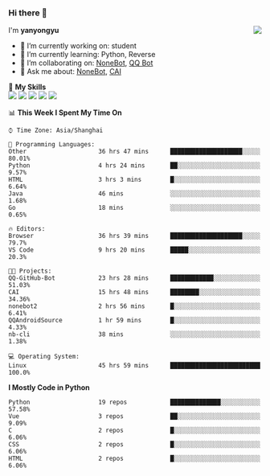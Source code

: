 ### Hi there 👋

<a href="#">
  <img align="right" src="https://github-readme-stats.vercel.app/api?username=yanyongyu&count_private=true&show_icons=true&bg_color=15,f2f7fd,E0EAFC" />
</a>

I'm **yanyongyu**

- 🔭 I’m currently working on: student
- 🌱 I’m currently learning: Python, Reverse
- 👯 I’m collaborating on: [NoneBot](https://github.com/nonebot), [QQ Bot](https://github.com/Mrs4s/go-cqhttp)
- 💬 Ask me about: [NoneBot](https://github.com/nonebot), [CAI](https://github.com/cscs181/CAI)

🌟 **My Skills**  
![](https://img.shields.io/badge/-Python-3e74a2?style=flat-square&logo=Python&logoColor=fff)
![](https://img.shields.io/badge/-Vue-4fc08d?style=flat-square&logo=Vue.js&logoColor=fff)
![](https://img.shields.io/badge/-Node.js-339933?style=flat-square&logo=Node.js&logoColor=fff)
![](https://img.shields.io/badge/-Docker-2496ED?style=flat-square&logo=Docker&logoColor=fff)
![](https://img.shields.io/badge/-Linux-000000?style=flat-square&logo=Linux&logoColor=fff)

<!--START_SECTION:waka-->
📊 **This Week I Spent My Time On** 

```text
⌚︎ Time Zone: Asia/Shanghai

💬 Programming Languages: 
Other                    36 hrs 47 mins      ████████████████████░░░░░   80.01% 
Python                   4 hrs 24 mins       ██░░░░░░░░░░░░░░░░░░░░░░░   9.57% 
HTML                     3 hrs 3 mins        █░░░░░░░░░░░░░░░░░░░░░░░░   6.64% 
Java                     46 mins             ░░░░░░░░░░░░░░░░░░░░░░░░░   1.68% 
Go                       18 mins             ░░░░░░░░░░░░░░░░░░░░░░░░░   0.65%

🔥 Editors: 
Browser                  36 hrs 39 mins      ████████████████████░░░░░   79.7% 
VS Code                  9 hrs 20 mins       █████░░░░░░░░░░░░░░░░░░░░   20.3%

🐱‍💻 Projects: 
QQ-GitHub-Bot            23 hrs 28 mins      ████████████░░░░░░░░░░░░░   51.03% 
CAI                      15 hrs 48 mins      ████████░░░░░░░░░░░░░░░░░   34.36% 
nonebot2                 2 hrs 56 mins       █░░░░░░░░░░░░░░░░░░░░░░░░   6.41% 
QQAndroidSource          1 hr 59 mins        █░░░░░░░░░░░░░░░░░░░░░░░░   4.33% 
nb-cli                   38 mins             ░░░░░░░░░░░░░░░░░░░░░░░░░   1.38%

💻 Operating System: 
Linux                    45 hrs 59 mins      █████████████████████████   100.0%

```

**I Mostly Code in Python** 

```text
Python                   19 repos            ██████████████░░░░░░░░░░░   57.58% 
Vue                      3 repos             ██░░░░░░░░░░░░░░░░░░░░░░░   9.09% 
C                        2 repos             █░░░░░░░░░░░░░░░░░░░░░░░░   6.06% 
CSS                      2 repos             █░░░░░░░░░░░░░░░░░░░░░░░░   6.06% 
HTML                     2 repos             █░░░░░░░░░░░░░░░░░░░░░░░░   6.06%

```



<!--END_SECTION:waka-->
